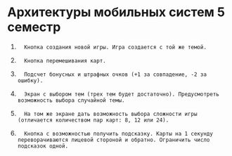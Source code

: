 # Архитектуры мобильных систем 5 семестр

1.       Кнопка создания новой игры. Игра создается с той же темой.

2.       Кнопка перемешивания карт.

3.       Подсчет бонусных и штрафных очков (+1 за совпадение, -2 за ошибку).

4.       Экран с выбором тем (трех тем будет достаточно). Предусмотреть возможность выбора случайной темы.

5.       На том же экране дать возможность выбора сложности игры (отличается количеством пар карт: 8, 12 или 24).

6.       Кнопка с возможностью получить подсказку. Карты на 1 секунду переворачиваются лицевой стороной и обратно. Ограничить число подсказок одной.